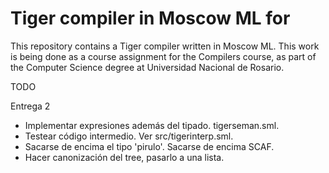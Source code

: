 # Tiger compiler in Moscow ML for <target>

This repository contains a Tiger compiler written in Moscow ML. This work
is being done as a course assignment for the Compilers course, as part of
the Computer Science degree at Universidad Nacional de Rosario.

TODO

Entrega 2

- Implementar expresiones además del tipado. tigerseman.sml.
- Testear código intermedio. Ver src/tigerinterp.sml.
- Sacarse de encima el tipo 'pirulo'. Sacarse de encima SCAF.
- Hacer canonización del tree, pasarlo a una lista.
